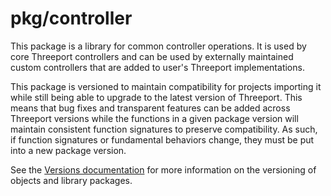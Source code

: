 # pkg/controller

This package is a library for common controller operations.  It is used by core
Threeport controllers and can be used by externally maintained custom controllers
that are added to user's Threeport implementations.

This package is versioned to maintain compatibility for projects importing it
while still being able to upgrade to the latest version of Threeport. This
means that bug fixes and transparent features can be added across Threeport
versions while the functions in a given package version will maintain consistent
function signatures to preserve compatibility.  As such, if function signatures
or fundamental behaviors change, they must be put into a new package version.

See the [Versions documentation](../../docs/versions.md) for more information
on the versioning of objects and library packages.

